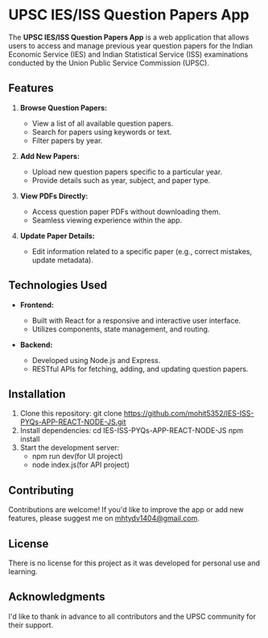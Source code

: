# UPSC IES/ISS Question Papers App

The **UPSC IES/ISS Question Papers App** is a web application that allows users to access and manage previous year question papers for the Indian Economic Service (IES) and Indian Statistical Service (ISS) examinations conducted by the Union Public Service Commission (UPSC).

## Features

1. **Browse Question Papers:**
   - View a list of all available question papers.
   - Search for papers using keywords or text.
   - Filter papers by year.

2. **Add New Papers:**
   - Upload new question papers specific to a particular year.
   - Provide details such as year, subject, and paper type.

3. **View PDFs Directly:**
   - Access question paper PDFs without downloading them.
   - Seamless viewing experience within the app.

4. **Update Paper Details:**
   - Edit information related to a specific paper (e.g., correct mistakes, update metadata).

## Technologies Used

- **Frontend:**
  - Built with React for a responsive and interactive user interface.
  - Utilizes components, state management, and routing.

- **Backend:**
  - Developed using Node.js and Express.
  - RESTful APIs for fetching, adding, and updating question papers.

## Installation

1. Clone this repository:
git clone https://github.com/mohit5352/IES-ISS-PYQs-APP-REACT-NODE-JS.git
2. Install dependencies:
cd IES-ISS-PYQs-APP-REACT-NODE-JS npm install
3. Start the development server:
   - npm run dev(for UI project)
   - node index.js(for API project)

## Contributing

Contributions are welcome! If you'd like to improve the app or add new features, please suggest me on mhtydv1404@gmail.com.

## License

There is no license for this project as it was developed for personal use and learning.

## Acknowledgments

I'd like to thank in advance to all contributors and the UPSC community for their support.

